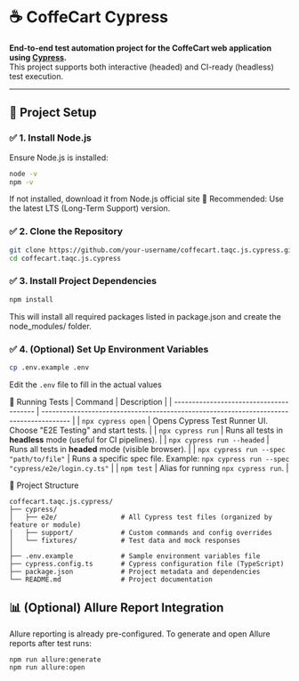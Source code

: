 # ☕ CoffeCart Cypress

**End-to-end test automation project for the CoffeCart web application using [Cypress](https://www.cypress.io/).**  
This project supports both interactive (headed) and CI-ready (headless) test execution.

---

## 🚀 Project Setup

### ✅ 1. Install Node.js

Ensure Node.js is installed:

```bash
node -v
npm -v
```
If not installed, download it from Node.js official site
🔧 Recommended: Use the latest LTS (Long-Term Support) version.

### ✅ 2. Clone the Repository

```bash
git clone https://github.com/your-username/coffecart.taqc.js.cypress.git
cd coffecart.taqc.js.cypress
```

### ✅ 3. Install Project Dependencies

```bash
npm install
```

This will install all required packages listed in package.json and create the node_modules/ folder.

### ✅ 4. (Optional) Set Up Environment Variables

```bash
cp .env.example .env
```
 Edit the `.env` file to fill in the actual values

🧪 Running Tests
| Command                                 | Description                                                                            |
| --------------------------------------- | -------------------------------------------------------------------------------------- |
| `npx cypress open`                      | Opens Cypress Test Runner UI. Choose "E2E Testing" and start tests.                    |
| `npx cypress run`                       | Runs all tests in **headless** mode (useful for CI pipelines).                         |
| `npx cypress run --headed`              | Runs all tests in **headed** mode (visible browser).                                   |
| `npx cypress run --spec "path/to/file"` | Runs a specific spec file. Example: `npx cypress run --spec "cypress/e2e/login.cy.ts"` |
| `npm test`                              | Alias for running `npx cypress run`.                                                   |

📁 Project Structure
```aiignore
coffecart.taqc.js.cypress/
├── cypress/
│   ├── e2e/                # All Cypress test files (organized by feature or module)
│   ├── support/            # Custom commands and config overrides
│   └── fixtures/           # Test data and mock responses
│
├── .env.example            # Sample environment variables file
├── cypress.config.ts       # Cypress configuration file (TypeScript)
├── package.json            # Project metadata and dependencies
└── README.md               # Project documentation
```

## 📊 (Optional) Allure Report Integration

Allure reporting is already pre-configured.
To generate and open Allure reports after test runs:
```bash
npm run allure:generate
npm run allure:open
```

